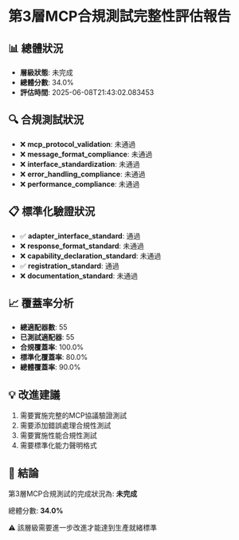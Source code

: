
# 第3層MCP合規測試完整性評估報告

## 📊 總體狀況
- **層級狀態**: 未完成
- **總體分數**: 34.0%
- **評估時間**: 2025-06-08T21:43:02.083453

## 🔍 合規測試狀況
- ❌ **mcp_protocol_validation**: 未通過
- ❌ **message_format_compliance**: 未通過
- ❌ **interface_standardization**: 未通過
- ❌ **error_handling_compliance**: 未通過
- ❌ **performance_compliance**: 未通過

## 📋 標準化驗證狀況
- ✅ **adapter_interface_standard**: 通過
- ❌ **response_format_standard**: 未通過
- ❌ **capability_declaration_standard**: 未通過
- ✅ **registration_standard**: 通過
- ❌ **documentation_standard**: 未通過

## 📈 覆蓋率分析
- **總適配器數**: 55
- **已測試適配器**: 55
- **合規覆蓋率**: 100.0%
- **標準化覆蓋率**: 80.0%
- **總體覆蓋率**: 90.0%

## 💡 改進建議
1. 需要實施完整的MCP協議驗證測試
2. 需要添加錯誤處理合規性測試
3. 需要實施性能合規性測試
4. 需要標準化能力聲明格式

## 🎯 結論

第3層MCP合規測試的完成狀況為: **未完成**

總體分數: **34.0%**

⚠️ 該層級需要進一步改進才能達到生產就緒標準
